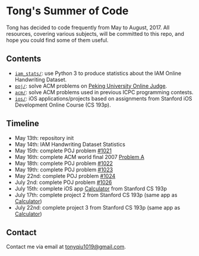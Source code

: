# Tong's Summer of Code

Tong has decided to code frequently from May to August, 2017. All resources, covering various subjects, will be committed to this repo, and hope you could find some of them useful.

## Contents

- [`iam_stats/`](iam_stats/): use Python 3 to produce statistics about the IAM Online Handwriting Dataset.
- [`poj/`](poj/): solve ACM problems on [Peking University Online Judge](http://poj.org/).
- [`acm/`](acm/): solve ACM problems used in previous ICPC programming contests.
- [`ios/`](ios/): iOS applications/projects based on assignments from Stanford iOS Development Online Course (CS 193p).

## Timeline

- May 13th: repository init
- May 14th: IAM Handwriting Dataset Statistics
- May 15th: complete POJ problem [\#1021](poj/1021.cpp)
- May 16th: complete ACM world final 2007 [Problem A](acm/wf2007/a.cpp)
- May 18th: complete POJ problem [\#1022](poj/1022.cpp)
- May 19th: complete POJ problem [\#1023](poj/1023.cpp)
- May 22nd: complete POJ problem [\#1024](poj/1024.cpp)
- July 2nd: complete POJ problem [\#1026](poj/1026.cpp)
- July 15th: complete iOS app [Calculator](ios/Calculator/) from Stanford CS 193p
- July 17th: complete project 2 from Stanford CS 193p (same app as [Calculator](ios/Calculator/))
- July 22nd: complete project 3 from Stanford CS 193p (same app as [Calculator](ios/Calculator/))

## Contact

Contact me via email at [tonyqiu1019@gmail.com](mailto:tonyqiu1019@gmail.com).
